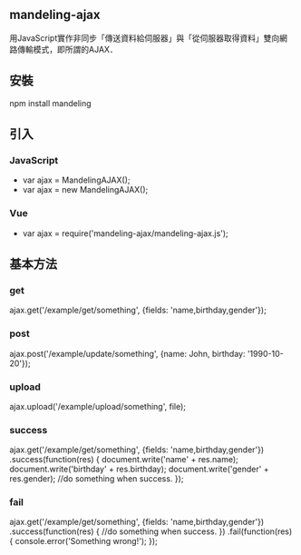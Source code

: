 ## mandeling-ajax
用JavaScript實作非同步「傳送資料給伺服器」與「從伺服器取得資料」雙向網路傳輸模式，即所謂的AJAX．

## 安裝
npm install mandeling

## 引入
### JavaScript
* var ajax = MandelingAJAX();
* var ajax = new MandelingAJAX();
### Vue
* var ajax = require('mandeling-ajax/mandeling-ajax.js');


## 基本方法
### get
ajax.get('/example/get/something', {fields: 'name,birthday,gender'});
### post
ajax.post('/example/update/something', {name: John, birthday: '1990-10-20'});
### upload
ajax.upload('/example/upload/something', file);
### success
ajax.get('/example/get/something', {fields: 'name,birthday,gender'})
    .success(function(res) {
        document.write('name' + res.name);
        document.write('birthday' + res.birthday);
        document.write('gender' + res.gender);
        //do something when success. 
    });
### fail
ajax.get('/example/get/something', {fields: 'name,birthday,gender'})
    .success(function(res) {
        //do something when success. 
    })
    .fail(function(res) {
        console.error('Something wrong!');
    });
